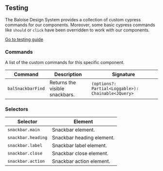 ## Testing

The Baloise Design System provides a collection of custom cypress commands for our components. Moreover, some basic cypress commands like `should` or `click` have been overridden to work with our components.

<a class="sb-unstyled button is-primary" href="../?path=/docs/development-testing--page">Go to testing guide</a>

<!-- START: human documentation -->



<!-- END: human documentation -->

### Commands

A list of the custom commands for this specific component.

| Command           | Description                    | Signature                                          |
| ----------------- | ------------------------------ | -------------------------------------------------- |
| `balSnackbarFind` | Returns the visible snackbars. | `(options?: Partial<Loggable>): Chainable<JQuery>` |


### Selectors

| Selector           | Element                   |
| ------------------ | ------------------------- |
| `snackbar.main`    | Snackbar element.         |
| `snackbar.heading` | Snackbar heading element. |
| `snackbar.label`   | Snackbar label element.   |
| `snackbar.close`   | Snackbar close element.   |
| `snackbar.action`  | Snackbar action element.  |

